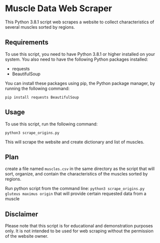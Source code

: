 # Muscle Data Web Scraper

This Python 3.8.1 script web scrapes a website to collect characteristics of several muscles sorted by regions.

## Requirements

To use this script, you need to have Python 3.8.1 or higher installed on your system. You also need to have the following Python packages installed:

- requests
- BeautifulSoup

You can install these packages using pip, the Python package manager, by running the following command:

```pip install requests BeautifulSoup```


## Usage

To use this script, run the following command:

```python3 scrape_origins.py```

This will scrape the website and create dictionary and list of muscles.

## Plan

create a file named `muscles.csv` in the same directory as the script that will sort, organize, and contain the characteristics of the muscles sorted by regions.

Run python script from the command line: ```python3 scrape_origins.py gluteus maximus origin``` that will provide certain requested data from a muscle

## Disclaimer

Please note that this script is for educational and demonstration purposes only. It is not intended to be used for web scraping without the permission of the website owner.

